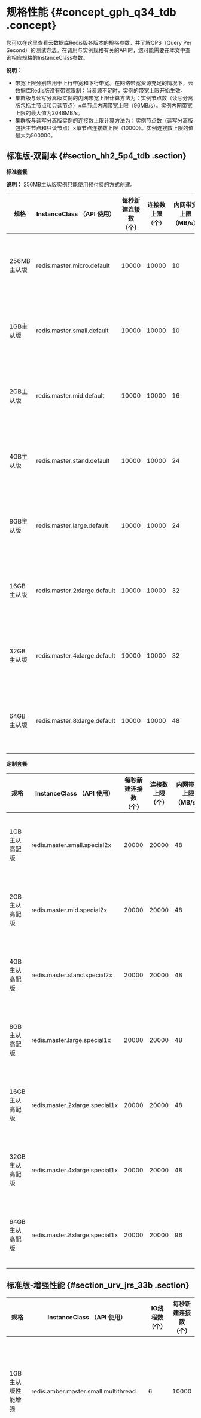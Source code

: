 # 规格性能 {#concept_gph_q34_tdb .concept}

您可以在这里查看云数据库Redis版各版本的规格参数，并了解QPS（Query Per Second）的测试方法。在调用与实例规格有关的API时，您可能需要在本文中查询相应规格的InstanceClass参数。

**说明：** 

-   带宽上限分别应用于上行带宽和下行带宽。在网络带宽资源充足的情况下，云数据库Redis版没有带宽限制；当资源不足时，实例的带宽上限开始生效。
-   集群版与读写分离版实例的内网带宽上限计算方法为：实例节点数（读写分离版包括主节点和只读节点）×单节点内网带宽上限（96MB/s）。实例内网带宽上限的最大值为2048MB/s。
-   集群版与读写分离版实例的连接数上限计算方法为：实例节点数（读写分离版包括主节点和只读节点）×单节点连接数上限（10000）。实例连接数上限的值最大为500000。

## 标准版-双副本 {#section_hh2_5p4_tdb .section}

**标准套餐**

**说明：** 256MB主从版实例只能使用预付费的方式创建。

|规格|InstanceClass （API 使用）|每秒新建连接数（个）|连接数上限（个）|内网带宽上限（MB/s）|CPU处理能力|QPS参考值|说明|
|--|----------------------|----------|--------|------------|-------|------|--|
|256MB主从版|redis.master.micro.default|10000|10000|10|单核|80000|主-从双节点实例|
|1GB主从版|redis.master.small.default|10000|10000|10|单核|80000|主-从双节点实例|
|2GB主从版|redis.master.mid.default|10000|10000|16|单核|80000|主-从双节点实例|
|4GB主从版|redis.master.stand.default|10000|10000|24|单核|80000|主-从双节点实例|
|8GB主从版|redis.master.large.default|10000|10000|24|单核|80000|主-从双节点实例|
|16GB主从版|redis.master.2xlarge.default|10000|10000|32|单核|80000|主-从双节点实例|
|32GB主从版|redis.master.4xlarge.default|10000|10000|32|单核|80000|主-从双节点实例|
|64GB主从版|redis.master.8xlarge.default|10000|10000|48|单核|80000|主-从双节点实例|

**定制套餐**

|规格|InstanceClass （API 使用）|每秒新建连接数（个）|连接数上限（个）|内网带宽上限（MB/s）|CPU处理能力|QPS参考值|说明|
|--|----------------------|----------|--------|------------|-------|------|--|
|1GB主从高配版|redis.master.small.special2x|20000|20000|48|单核|80000|主-从双节点实例|
|2GB主从高配版|redis.master.mid.special2x|20000|20000|48|单核|80000|主-从双节点实例|
|4GB主从高配版|redis.master.stand.special2x|20000|20000|48|单核|80000|主-从双节点实例|
|8GB主从高配版|redis.master.large.special1x|20000|20000|48|单核|80000|主-从双节点实例|
|16GB主从高配版|redis.master.2xlarge.special1x|20000|20000|48|单核|80000|主-从双节点实例|
|32GB主从高配版|redis.master.4xlarge.special1x|20000|20000|48|单核|80000|主-从双节点实例|
|64GB主从高配版|redis.master.8xlarge.special1x|20000|20000|96|单核|80000|主-从双节点实例|

## 标准版-增强性能 {#section_urv_jrs_33b .section}

|规格|InstanceClass （API 使用）|IO线程数（个）|每秒新建连接数（个）|连接数上限（个）|内网带宽上限（MB/s）|CPU处理能力|QPS参考值|说明|
|--|----------------------|--------|----------|--------|------------|-------|------|--|
|1GB主从版性能增强|redis.amber.master.small.multithread|6|10000|10000|96|单核|240000|主-从双节点性能增强版实例|
|2GB主从版性能增强|redis.amber.master.mid.multithread|6|10000|10000|96|单核|240000|主-从双节点性能增强版实例|
|4GB主从版性能增强|redis.amber.master.stand.multithread|6|10000|10000|96|单核|240000|主-从双节点性能增强版实例|
|8GB主从版性能增强|redis.amber.master.large.multithread|6|10000|10000|96|单核|240000|主-从双节点性能增强版实例|
|16GB主从版性能增强|redis.amber.master.2xlarge.multithread|6|10000|10000|96|单核|240000|主-从双节点性能增强版实例|
|32GB主从版性能增强|redis.amber.master.4xlarge.multithread|6|10000|10000|96|单核|240000|主-从双节点性能增强版实例|
|64GB主从版性能增强|redis.amber.master.8xlarge.multithread|6|10000|10000|96|单核|240000|主-从双节点性能增强版实例|

## 标准版-同城容灾 {#section_ndd_gyg_vgb .section}

**说明：** 创建同城容灾实例需要选择支持同城容灾的地域和可用区，例如**华东1多可用区（B+F）。**

|规格|InstanceClass （API 使用）|每秒新建连接数（个）|连接数上限（个）|内网带宽上限（MB/s）|CPU处理能力|QPS参考值|说明|
|--|----------------------|----------|--------|------------|-------|------|--|
|同城容灾1GB版|redis.logic.sharding.drredissdb1g.1db.0rodb.4proxy.default|10000|10000|10|单核|80000|主-从同城容灾实例|
|同城容灾2GB版|redis.logic.sharding.drredissdb2g.1db.0rodb.4proxy.default|10000|10000|16|单核|80000|主-从同城容灾实例|
|同城容灾4GB版|redis.logic.sharding.drredissdb4g.1db.0rodb.4proxy.default|10000|10000|24|单核|80000|主-从同城容灾实例|
|同城容灾8GB版|redis.logic.sharding.drredissdb8g.1db.0rodb.4proxy.default|10000|10000|24|单核|80000|主-从同城容灾实例|
|同城容灾16GB版|redis.logic.sharding.drredissdb16g.1db.0rodb.4proxy.default|10000|10000|32|单核|80000|主-从同城容灾实例|
|同城容灾32GB版|redis.logic.sharding.drredissdb32g.1db.0rodb.4proxy.default|10000|10000|32|单核|80000|主-从同城容灾实例|
|同城容灾64GB版|redis.logic.sharding.drredissdb64g.1db.0rodb.4proxy.default|10000|10000|48|单核|80000|主-从同城容灾实例|

## 标准版-单副本 {#section_hkw_ctg_vgb .section}

**标准套餐**

|规格|InstanceClass （API 使用）|每秒新建连接数（个）|连接数上限（个）|内网带宽上限（MB/s）|CPU处理能力|QPS参考值|说明|
|--|----------------------|----------|--------|------------|-------|------|--|
|1GB单机版|redis.basic.small.default|10000|10000|10|单核|80000|单节点实例|
|2GB单机版|redis.basic.mid.default|10000|10000|16|单核|80000|单节点实例|
|4GB单机版|redis.basic.stand.default|10000|10000|24|单核|80000|单节点实例|
|8GB单机版|redis.basic.large.default|10000|10000|24|单核|80000|单节点实例|
|16GB单机版|redis.basic.2xlarge.default|10000|10000|32|单核|80000|单节点实例|
|32GB单机版|redis.basic.4xlarge.default|10000|10000|32|单核|80000|单节点实例|

**定制套餐**

|规格|InstanceClass （API 使用）|每秒新建连接数（个）|连接数上限（个）|内网带宽上限（MB/s）|CPU处理能力|QPS参考值|说明|
|--|----------------------|----------|--------|------------|-------|------|--|
|1GB单机高配版|redis.basic.small.special2x|20000|20000|48|单核|80000|单节点实例|
|2GB单机高配版|redis.basic.mid.special2x|20000|20000|48|单核|80000|单节点实例|
|4GB单机高配版|redis.basic.stand.special2x|20000|20000|48|单核|80000|单节点实例|
|8GB单机高配版|redis.basic.large.special2x|20000|20000|48|单核|80000|单节点实例|
|16GB单机高配版|redis.basic.2xlarge.special2x|20000|20000|48|单核|80000|单节点实例|
|32GB单机高配版|redis.basic.4xlarge.special2x|20000|20000|48|单核|80000|单节点实例|

## 集群版-双副本 {#section_ckk_htg_vgb .section}

|规格|InstanceClass （API 使用）|节点数（个）|每秒新建连接数（个）|连接数上限（个）|内网带宽上限（MB/s）|CPU处理能力|QPS参考值|说明|
|--|----------------------|------|----------|--------|------------|-------|------|--|
|4GB集群版|redis.logic.sharding.2g.2db.0rodb.4proxy.default|2|20000|20000|192|2核|160000|高性能集群实例|
|8GB集群版|redis.logic.sharding.4g.2db.0rodb.4proxy.default|2|20000|20000|192|2核|160000|高性能集群实例|
|16GB集群版|redis.logic.sharding.2g.8db.0rodb.8proxy.default|8|50000|80000|768|8核|640000|高性能集群实例|
|32GB集群版|redis.logic.sharding.4g.8db.0rodb.8proxy.default|8|50000|80000|768|8核|640000|高性能集群实例|
|64GB集群版|redis.logic.sharding.8g.8db.0rodb.8proxy.default|8|50000|80000|768|8核|640000|高性能集群实例|
|128GB集群版|redis.logic.sharding.8g.16db.0rodb.16proxy.default|16|50000|160000|1536|16核|1280000|高性能集群实例|
|256GB集群版|redis.logic.sharding.16g.16db.0rodb.16proxy.default|16|50000|160000|1536|16核|1280000|高性能集群实例|
|512GB集群版|redis.logic.sharding.16g.32db.0rodb.32proxy.default|32|50000|320000|2048|32核|2560000|高性能集群实例|
|1TB集群版|redis.sharding.16xlarge.default|64|50000|500000|2048|64核|5120000|高性能集群实例|
|2TB集群版|redis.sharding.32xlarge.default|128|50000|500000|2048|128核|10240000|高性能集群实例|

**说明：** 集群版-双副本规格中的节点数为主节点数量。

## 集群版-性能增强 {#section_z4q_4pt_33b .section}

|规格|InstanceClass （API 使用）|IO线程数（个）|节点数（个）|每秒新建连接数（个）|连接数上限（个）|内网带宽上限（MB/s）|CPU处理能力|QPS参考值|说明|
|--|----------------------|--------|------|----------|--------|------------|-------|------|--|
|16GB集群性能增强版|redis.amber.logic.sharding.2g.8db.0rodb.24proxy.multithread|6|8|50000|80000|768|8核|1920000|性能增强版集群实例|
|32GB集群性能增强版|redis.amber.logic.sharding.4g.8db.0rodb.24proxy.multithread|6|8|50000|80000|768|8核|1920000|性能增强版集群实例|
|64GB集群性能增强版|redis.amber.logic.sharding.8g.8db.0rodb.24proxy.multithread|6|8|50000|80000|768|8核|1920000|性能增强版集群实例|
|128GB集性能增强群版|redis.amber.logic.sharding.8g.16db.0rodb.48proxy.multithread|6|16|50000|160000|1536|16核|3840000|性能增强版集群实例|
|256GB集性能增强群版|redis.amber.logic.sharding.16g.16db.0rodb.48proxy.multithread|6|16|50000|160000|1536|16核|3840000|性能增强版集群实例|
|512GB集性能增强群版|redis.amber.logic.sharding.16g.32db.0rodb.96proxy.multithread|6|32|50000|320000|2048|32核|7680000|性能增强版集群实例|
|1024GB集群性能增强版|redis.amber.logic.sharding.16g.64db.0rodb.192proxy.multithread|6|64|50000|500000|2048|64核|15360000|性能增强版集群实例|
|2048GB集群性能增强版|redis.amber.logic.sharding.16g.128db.0rodb.384proxy.multithread|6|128|50000|500000|2048|128核|30480000|性能增强版集群实例|
|4096GB集群性能增强版|redis.amber.logic.sharding.16g.256db.0rodb.768proxy.multithread|6|256|50000|500000|2048|256核|60960000|性能增强版集群实例|

## 集群版-同城容灾 {#section_zqv_nyg_vgb .section}

**说明：** 创建同城容灾实例需要选择支持同城容灾的地域和可用区，例如**华东1多可用区（B+F）。**

|规格|InstanceClass （API 使用）|节点数（个）|每秒新建连接数（个）|连接数上限（个）|内网带宽上限（MB/s）|CPU处理能力|QPS参考值|说明|
|--|----------------------|------|----------|--------|------------|-------|------|--|
|同城容灾16GB集群版|redis.logic.sharding.drredismdb16g.8db.0rodb.8proxy.default|8|50000|80000|768|8核|800000|集群版同城容灾实例|
|同城容灾32GB集群版|redis.logic.sharding.drredismdb32g.8db.0rodb.8proxy.default|8|50000|80000|768|8核|800000|集群版同城容灾实例|
|同城容灾64GB集群版|redis.logic.sharding.drredismdb64g.8db.0rodb.8proxy.default|8|50000|80000|768|8核|800000|集群版同城容灾实例|
|同城容灾128GB集群版|redis.logic.sharding.drredismdb128g.16db.0rodb.16proxy.default|16|50000|160000|1536|16核|1600000|集群版同城容灾实例|
|同城容灾256GB集群版|redis.logic.sharding.drredismdb256g.16db.0rodb.16proxy.default|16|50000|160000|1536|16核|1600000|集群版同城容灾实例|
|同城容灾512GB集群版|redis.logic.sharding.drredismdb512g.32db.0rodb.32proxy.default|32|50000|320000|2048|32核|3200000|集群版同城容灾实例|
|同城容灾1TB集群版|redis.logic.sharding.drredismdb1024g.64db.0rodb.64proxy.default|64|50000|500000|2048|64核|6400000|集群版同城容灾实例|
|同城容灾2TB集群版|redis.logic.sharding.drredismdb2048g.128db.0rodb.128proxy.default|128|50000|500000|2048|128核|12800000|集群版同城容灾实例|
|同城容灾4TB集群版|redis.logic.sharding.drredismdb4096g.256db.0rodb.256proxy.default|256|50000|500000|2048|256核|25600000|集群版同城容灾实例|

## 集群版-单副本 {#section_wqg_c5g_vgb .section}

|规格|InstanceClass （API 使用）|节点数（个）|每秒新建连接数（个）|连接数上限（个）|内网带宽上限（MB/s）|CPU处理能力|QPS参考值|说明|
|--|----------------------|------|----------|--------|------------|-------|------|--|
|16GB集群版|redis.sharding.basic.small.default|8|50000|80000|768|8核|640000|高性能集群实例|
|32GB集群版|redis.sharding.basic.mid.default|8|50000|80000|768|8核|640000|高性能集群实例|
|64GB集群版|redis.sharding.basic.large.default|8|50000|80000|768|8核|640000|高性能集群实例|
|128GB集群版|redis.sharding.basic.2xlarge.default|16|50000|160000|1536|16核|1280000|高性能集群实例|
|256GB集群版|redis.sharding.basic.4xlarge.default|16|50000|160000|1536|16核|1280000|高性能集群实例|
|512GB集群版|redis.sharding.basic.8xlarge.default|32|50000|320000|2048|32核|2560000|高性能集群实例|

**说明：** 如需创建集群版-单副本实例，则Redis引擎版本只能为2.8。集群版-双副本不受此限制。

## 读写分离版 {#section_gp5_25g_vgb .section}

|规格|InstanceClass （API 使用）|只读节点数（个）|内网带宽上限（MB/s）|每秒新建连接数（个）|连接数上限（个）|QPS参考值|
|--|----------------------|--------|------------|----------|--------|------|
|读写分离1G版（1节点，每节点1只读）|redis.logic.splitrw.small.1db.1rodb.4proxy.default|1|192|20000|20000|200000|
|读写分离1G版（1节点，每节点3只读）|redis.logic.splitrw.small.1db.3rodb.4proxy.default|3|384|40000|40000|400000|
|读写分离1G版（1节点，每节点5只读）|redis.logic.splitrw.small.1db.5rodb.6proxy.default|5|576|50000|60000|600000|
|读写分离2G版（1节点，每节点1只读）|redis.logic.splitrw.mid.1db.1rodb.4proxy.default|1|192|20000|20000|200000|
|读写分离2G版（1节点，每节点3只读）|redis.logic.splitrw.mid.1db.3rodb.4proxy.default|3|384|20000|20000|400000|
|读写分离2G版（1节点，每节点5只读）|redis.logic.splitrw.mid.1db.5rodb.6proxy.default|5|576|50000|60000|600000|
|读写分离4G版（1节点，每节点1只读）|redis.logic.splitrw.stand.1db.1rodb.4proxy.default|1|192|20000|20000|200000|
|读写分离4G版（1节点，每节点3只读）|redis.logic.splitrw.stand.1db.3rodb.4proxy.default|3|384|40000|40000|400000|
|读写分离4G版（1节点，每节点5只读）|redis.logic.splitrw.stand.1db.5rodb.6proxy.default|5|576|50000|60000|600000|
|读写分离8G版（1节点，每节点1只读）|redis.logic.splitrw.large.1db.1rodb.4proxy.default|1|192|20000|20000|200000|
|读写分离8G版（1节点，每节点3只读）|redis.logic.splitrw.large.1db.3rodb.4proxy.default|3|384|40000|40000|400000|
|读写分离8G版（1节点，每节点5只读）|redis.logic.splitrw.large.1db.5rodb.6proxy.default|5|576|50000|60000|600000|
|读写分离16G版（1节点，每节点1只读）|redis.logic.splitrw.2xlarge.1db.1rodb.4proxy.default|1|192|20000|20000|200000|
|读写分离16G版（1节点，每节点3只读）|redis.logic.splitrw.2xlarge.1db.3rodb.4proxy.default|3|384|40000|40000|400000|
|读写分离16G版（1节点，每节点5只读）|redis.logic.splitrw.2xlarge.1db.5rodb.6proxy.default|5|576|50000|60000|600000|
|读写分离32G版（1节点，每节点1只读）|redis.logic.splitrw.4xlarge.1db.1rodb.4proxy.default|1|192|20000|20000|200000|
|读写分离32G版（1节点，每节点3只读）|redis.logic.splitrw.4xlarge.1db.3rodb.4proxy.default|3|384|40000|40000|400000|
|读写分离32G版（1节点，每节点5只读）|redis.logic.splitrw.4xlarge.1db.5rodb.6proxy.default|5|576|50000|60000|600000|
|读写分离64G版（1节点，每节点1只读）|redis.logic.splitrw.8xlarge.1db.1rodb.4proxy.default|1|192|20000|20000|200000|
|读写分离64G版（1节点，每节点3只读）|redis.logic.splitrw.8xlarge.1db.3rodb.4proxy.default|3|384|40000|40000|400000|
|读写分离64G版（1节点，每节点5只读）|redis.logic.splitrw.8xlarge.1db.5rodb.6proxy.default|5|576|50000|60000|600000|

## 读写分离版-增强性能 {#section_idn_tft_33b .section}

|规格|InstanceClass （API 使用）|IO线程数（个）|只读节点数（个）|内网带宽上限（MB/s）|每秒新建连接数（个）|连接数上限（个）|QPS参考值|
|--|----------------------|--------|--------|------------|----------|--------|------|
|性能增强读写分离1G版（1节点，每节点1只读）|redis.amber.logic.splitrw.small.1db.1rodb.6proxy.multithread|6|1|192|20000|20000|600000|
|性能增强读写分离1G版（1节点，每节点3只读）|redis.amber.logic.splitrw.small.1db.3rodb.12proxy.multithread|6|3|384|40000|40000|1200000|
|性能增强读写分离1G版（1节点，每节点5只读）|redis.amber.logic.splitrw.small.1db.5rodb.18proxy.multithread|6|5|576|50000|60000|1800000|
|性能增强读写分离2G版（1节点，每节点1只读）|redis.amber.logic.splitrw.mid.1db.1rodb.6proxy.multithread|6|1|192|20000|20000|600000|
|性能增强读写分离2G版（1节点，每节点3只读）|redis.amber.logic.splitrw.mid.1db.3rodb.12proxy.multithread|6|3|384|20000|20000|1200000|
|性能增强读写分离2G版（1节点，每节点5只读）|redis.amber.logic.splitrw.mid.1db.5rodb.18proxy.multithread|6|5|576|50000|60000|1800000|
|性能增强读写分离4G版（1节点，每节点1只读）|redis.amber.logic.splitrw.stand.1db.1rodb.6proxy.multithread|6|1|192|20000|20000|600000|
|性能增强读写分离4G版（1节点，每节点3只读）|redis.amber.logic.splitrw.stand.1db.3rodb.12proxy.multithread|6|3|384|40000|40000|1200000|
|性能增强读写分离4G版（1节点，每节点5只读）|redis.amber.logic.splitrw.stand.1db.5rodb.18proxy.multithread|6|5|576|50000|60000|1800000|
|性能增强读写分离8G版（1节点，每节点1只读）|redis.amber.logic.splitrw.large.1db.1rodb.6proxy.multithread|6|1|192|20000|20000|600000|
|性能增强读写分离8G版（1节点，每节点3只读）|redis.amber.logic.splitrw.large.1db.3rodb.12proxy.multithread|6|3|384|40000|40000|1200000|
|性能增强读写分离8G版（1节点，每节点5只读）|redis.amber.logic.splitrw.large.1db.5rodb.18proxy.multithread|6|5|576|50000|60000|1800000|
|性能增强读写分离16G版（1节点，每节点1只读）|redis.amber.logic.splitrw.2xlarge.1db.1rodb.6proxy.multithread|6|1|192|20000|20000|600000|
|性能增强读写分离16G版（1节点，每节点3只读）|redis.amber.logic.splitrw.2xlarge.1db.3rodb.12proxy.multithread|6|3|384|40000|40000|1200000|
|性能增强读写分离16G版（1节点，每节点5只读）|redis.amber.logic.splitrw.2xlarge.1db.5rodb.18proxy.multithread|6|5|576|50000|60000|1800000|
|性能增强读写分离32G版（1节点，每节点1只读）|redis.amber.logic.splitrw.4xlarge.1db.1rodb.6proxy.multithread|6|1|192|20000|20000|600000|
|性能增强读写分离32G版（1节点，每节点3只读）|redis.amber.logic.splitrw.4xlarge.1db.3rodb.12proxy.multithread|6|3|384|40000|40000|1200000|
|性能增强读写分离32G版（1节点，每节点5只读）|redis.amber.logic.splitrw.4xlarge.1db.5rodb.18proxy.multithread|6|5|576|50000|60000|1800000|
|性能增强读写分离64G版（1节点，每节点1只读）|redis.amber.logic.splitrw.8xlarge.1db.1rodb.6proxy.multithread|6|1|192|20000|20000|600000|
|性能增强读写分离64G版（1节点，每节点3只读）|redis.amber.logic.splitrw.8xlarge.1db.3rodb.12proxy.multithread|6|3|384|40000|40000|1200000|
|性能增强读写分离64G版（1节点，每节点5只读）|redis.amber.logic.splitrw.8xlarge.1db.5rodb.18proxy.multithread|6|5|576|50000|60000|1800000|

## 集群版读写分离 {#section_dy2_g5g_vgb .section}

|规格|InstanceClass （API 使用）|节点数（个）|只读节点个数|内网带宽上限（MB/s）|每秒新建连接数（个）|连接数上限（个）|QPS参考值|
|--|----------------------|------|------|------------|----------|--------|------|
|读写分离4G版（2节点，每节点1只读）|redis.logic.splitrw.sharding2g.2db.1rodb.4proxy.default|2|1|384|50000|40000|400000|
|读写分离8G版（2节点，每节点1只读）|redis.logic.splitrw.sharding4g.2db.1rodb.4proxy.default|2|1|384|50000|40000|400000|
|读写分离16G版（2节点，每节点1只读）|redis.logic.splitrw.sharding8g.2db.1rodb.8proxy.default|2|1|384|50000|40000|400000|
|读写分离32G版（8节点，每节点1只读）|redis.logic.splitrw.sharding4g.8db.1rodb.16proxy.default|8|1|1536|50000|160000|1600000|
|读写分离64G版（16节点，每节点1只读）|redis.logic.splitrw.sharding4g.16db.1rodb.32proxy.default|16|1|2048|50000|320000|3200000|
|读写分离128G版（16节点，每节点1只读）|redis.logic.splitrw.sharding8g.16db.1rodb.32proxy.default|16|1|2048|50000|320000|3200000|
|读写分离256G版（32节点，每节点1只读）|redis.logic.splitrw.sharding8g.32db.1rodb.64proxy.default|32|1|2048|50000|500000|6400000|
|读写分离512G版（32节点，每节点1只读）|redis.logic.splitrw.sharding16g.32db.1rodb.64proxy.default|32|1|2048|50000|500000|6400000|

## QPS能力参考 {#section_bhd_cp4_tdb .section}

**QPS能力**

|规格|连接数上限（个）|内网带宽上限（MB/s）|CPU处理能力|QPS参考值|
|--|--------|------------|-------|------|
|8GB|10000|24|单核|80000|

**说明：** 

非集群版实例的QPS能力参考范围为8-10万， 集群实例的QPS参考值为节点数目乘以8-10万。

## QPS测试方法 {#section_hty_fq4_tdb .section}

 ![](images/6123_zh-CN.png "网络拓扑图")

**云主机规格**

|操作系统|CPU \(个数\)|内存|区域|个数|
|----|----------|--|--|--|
|Ubuntu 14.04 64位|1|2048MB|华南1|3|

**操作步骤**

1.  在3台ECS上下载redis-2.8.19源码包。

    ``` {#codeblock_m7u_ebi_oej}
     $ wget http://download.redis.io/releases/redis-2.8.19.tar.gz
     $ tar xzf redis-2.8.19.tar.gz
     $ cd redis-2.8.19
     $ make
     $ make install
    ```

2.  在3台ECS上同时执行以下命令。

    ``` {#codeblock_wyw_367_ler}
     redis-benchmark -h ***********.m.cnsza.kvstore.aliyuncs.com -p 6379 -a password -t set -c 50 -d 128 -n 25000000 -r 5000000
    ```

3.  汇总3台ECS上的测试数据，QPS为3台ECS总和。


